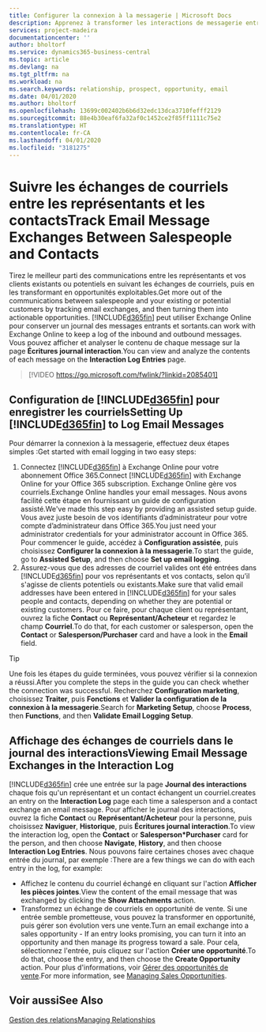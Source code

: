 ```yaml
---
title: Configurer la connexion à la messagerie | Microsoft Docs
description: Apprenez à transformer les interactions de messagerie entre les représentants et les clients en véritables opportunités de vente.
services: project-madeira
documentationcenter: ''
author: bholtorf
ms.service: dynamics365-business-central
ms.topic: article
ms.devlang: na
ms.tgt_pltfrm: na
ms.workload: na
ms.search.keywords: relationship, prospect, opportunity, email
ms.date: 04/01/2020
ms.author: bholtorf
ms.openlocfilehash: 13699c002402b6b6d32edc13dca3710fefff2129
ms.sourcegitcommit: 88e4b30eaf6fa32af0c1452ce2f85ff1111c75e2
ms.translationtype: HT
ms.contentlocale: fr-CA
ms.lasthandoff: 04/01/2020
ms.locfileid: "3181275"
---
```

# <a name="track-email-message-exchanges-between-salespeople-and-contacts"></a><span data-ttu-id="25c65-103">Suivre les échanges de courriels entre les représentants et les contacts</span><span class="sxs-lookup"><span data-stu-id="25c65-103">Track Email Message Exchanges Between Salespeople and Contacts</span></span>
<span data-ttu-id="25c65-104">Tirez le meilleur parti des communications entre les représentants et vos clients existants ou potentiels en suivant les échanges de courriels, puis en les transformant en opportunités exploitables.</span><span class="sxs-lookup"><span data-stu-id="25c65-104">Get more out of the communications between salespeople and your existing or potential customers by tracking email exchanges, and then turning them into actionable opportunities.</span></span> [!INCLUDE[d365fin](includes/d365fin_md.md)] <span data-ttu-id="25c65-105">peut utiliser Exchange Online pour conserver un journal des messages entrants et sortants.</span><span class="sxs-lookup"><span data-stu-id="25c65-105">can work with Exchange Online to keep a log of the inbound and outbound messages.</span></span> <span data-ttu-id="25c65-106">Vous pouvez afficher et analyser le contenu de chaque message sur la page **Écritures journal interaction**.</span><span class="sxs-lookup"><span data-stu-id="25c65-106">You can view and analyze the contents of each message on the **Interaction Log Entries** page.</span></span>

> [!VIDEO https://go.microsoft.com/fwlink/?linkid=2085401]

## <a name="setting-up-d365fin-to-log-email-messages"></a><span data-ttu-id="25c65-107">Configuration de [!INCLUDE[d365fin](includes/d365fin_md.md)] pour enregistrer les courriels</span><span class="sxs-lookup"><span data-stu-id="25c65-107">Setting Up [!INCLUDE[d365fin](includes/d365fin_md.md)] to Log Email Messages</span></span>
<span data-ttu-id="25c65-108">Pour démarrer la connexion à la messagerie, effectuez deux étapes simples :</span><span class="sxs-lookup"><span data-stu-id="25c65-108">Get started with email logging in two easy steps:</span></span>

1. <span data-ttu-id="25c65-109">Connectez [!INCLUDE[d365fin](includes/d365fin_md.md)] à Exchange Online pour votre abonnement Office 365.</span><span class="sxs-lookup"><span data-stu-id="25c65-109">Connect [!INCLUDE[d365fin](includes/d365fin_md.md)] with Exchange Online for your Office 365 subscription.</span></span> <span data-ttu-id="25c65-110">Exchange Online gère vos courriels.</span><span class="sxs-lookup"><span data-stu-id="25c65-110">Exchange Online handles your email messages.</span></span> <span data-ttu-id="25c65-111">Nous avons facilité cette étape en fournissant un guide de configuration assisté.</span><span class="sxs-lookup"><span data-stu-id="25c65-111">We've made this step easy by providing an assisted setup guide.</span></span> <span data-ttu-id="25c65-112">Vous avez juste besoin de vos identifiants d’administrateur pour votre compte d’administrateur dans Office 365.</span><span class="sxs-lookup"><span data-stu-id="25c65-112">You just need your administrator credentials for your administrator account in Office 365.</span></span> <span data-ttu-id="25c65-113">Pour commencer le guide, accédez à **Configuration assistée**, puis choisissez **Configurer la connexion à la messagerie**.</span><span class="sxs-lookup"><span data-stu-id="25c65-113">To start the guide, go to **Assisted Setup**, and then choose **Set up email logging**.</span></span> 
2. <span data-ttu-id="25c65-114">Assurez-vous que des adresses de courriel valides ont été entrées dans [!INCLUDE[d365fin](includes/d365fin_md.md)] pour vos représentants et vos contacts, selon qu’il s'agisse de clients potentiels ou existants.</span><span class="sxs-lookup"><span data-stu-id="25c65-114">Make sure that valid email addresses have been entered in [!INCLUDE[d365fin](includes/d365fin_md.md)] for your sales people and contacts, depending on whether they are potential or existing customers.</span></span> <span data-ttu-id="25c65-115">Pour ce faire, pour chaque client ou représentant, ouvrez la fiche **Contact** ou **Représentant/Acheteur** et regardez le champ **Courriel**.</span><span class="sxs-lookup"><span data-stu-id="25c65-115">To do that, for each customer or salesperson, open the **Contact** or **Salesperson/Purchaser** card and have a look in the **Email** field.</span></span>

> [!Tip]
> <span data-ttu-id="25c65-116">Une fois les étapes du guide terminées, vous pouvez vérifier si la connexion a réussi.</span><span class="sxs-lookup"><span data-stu-id="25c65-116">After you complete the steps in the guide you can check whether the connection was successful.</span></span> <span data-ttu-id="25c65-117">Recherchez **Configuration marketing**, choisissez **Traiter**, puis **Fonctions** et **Valider la configuration de la connexion à la messagerie**.</span><span class="sxs-lookup"><span data-stu-id="25c65-117">Search for **Marketing Setup**, choose **Process**, then **Functions**, and then **Validate Email Logging Setup**.</span></span>

## <a name="viewing-email-message-exchanges-in-the-interaction-log"></a><span data-ttu-id="25c65-118">Affichage des échanges de courriels dans le journal des interactions</span><span class="sxs-lookup"><span data-stu-id="25c65-118">Viewing Email Message Exchanges in the Interaction Log</span></span>
[!INCLUDE[d365fin](includes/d365fin_md.md)] <span data-ttu-id="25c65-119">crée une entrée sur la page **Journal des interactions** chaque fois qu'un représentant et un contact échangent un courriel.</span><span class="sxs-lookup"><span data-stu-id="25c65-119">creates an entry on the **Interaction Log** page each time a salesperson and a contact exchange an email message.</span></span> <span data-ttu-id="25c65-120">Pour afficher le journal des interactions, ouvrez la fiche **Contact** ou **Représentant/Acheteur** pour la personne, puis choisissez **Naviguer**, **Historique**, puis **Écritures journal interaction**.</span><span class="sxs-lookup"><span data-stu-id="25c65-120">To view the interaction log, open the **Contact** or **Salesperson\*Purchaser** card for the person, and then choose **Navigate**, **History**, and then choose **Interaction Log Entries**.</span></span> <span data-ttu-id="25c65-121">Nous pouvons faire certaines choses avec chaque entrée du journal, par exemple :</span><span class="sxs-lookup"><span data-stu-id="25c65-121">There are a few things we can do with each entry in the log, for example:</span></span>

* <span data-ttu-id="25c65-122">Affichez le contenu du courriel échangé en cliquant sur l'action **Afficher les pièces jointes**.</span><span class="sxs-lookup"><span data-stu-id="25c65-122">View the content of the email message that was exchanged by clicking the **Show Attachments** action.</span></span>
* <span data-ttu-id="25c65-123">Transformez un échange de courriels en opportunité de vente. Si une entrée semble prometteuse, vous pouvez la transformer en opportunité, puis gérer son évolution vers une vente.</span><span class="sxs-lookup"><span data-stu-id="25c65-123">Turn an email exchange into a sales opportunity - If an entry looks promising, you can turn it into an opportunity and then manage its progress toward a sale.</span></span> <span data-ttu-id="25c65-124">Pour cela, sélectionnez l'entrée, puis cliquez sur l'action **Créer une opportunité**.</span><span class="sxs-lookup"><span data-stu-id="25c65-124">To do that, choose the entry, and then choose the **Create Opportunity** action.</span></span> <span data-ttu-id="25c65-125">Pour plus d'informations, voir [Gérer des opportunités de vente](marketing-manage-sales-opportunities.md).</span><span class="sxs-lookup"><span data-stu-id="25c65-125">For more information, see [Managing Sales Opportunities](marketing-manage-sales-opportunities.md).</span></span>

## <a name="see-also"></a><span data-ttu-id="25c65-126">Voir aussi</span><span class="sxs-lookup"><span data-stu-id="25c65-126">See Also</span></span>
[<span data-ttu-id="25c65-127">Gestion des relations</span><span class="sxs-lookup"><span data-stu-id="25c65-127">Managing Relationships</span></span>](marketing-relationship-management.md)


